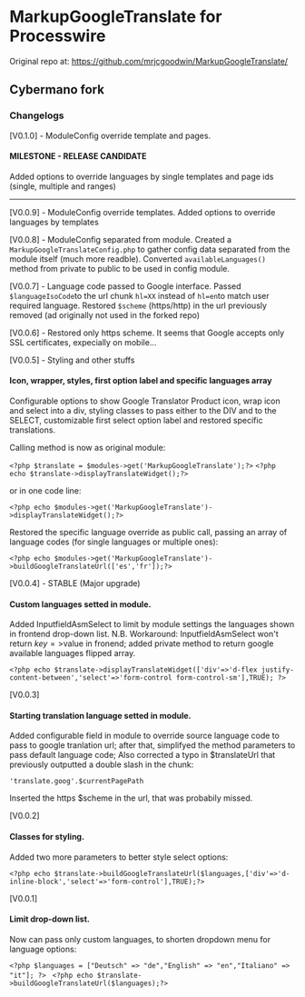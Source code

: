 # MarkupGoogleTranslate for Processwire
Original repo at: https://github.com/mrjcgoodwin/MarkupGoogleTranslate/

## Cybermano fork

### Changelogs

[V0.1.0] - ModuleConfig override template and pages.
#### MILESTONE - RELEASE CANDIDATE
Added options to override languages by single templates and page ids (single, multiple and ranges)

---

[V0.0.9] - ModuleConfig override templates.
Added options to override languages by templates

[V0.0.8] - ModuleConfig separated from module.
Created a ```MarkupGoogleTranslateConfig.php``` to gather config data separated from the module itself (much more readble).
Converted ```availableLanguages()``` method from private to public to be used in config module.

[V0.0.7] - Language code passed to Google interface.
Passed ```$languageIsoCode```to the url chunk ```hl=XX``` instead of ```hl=en```to match user required language.
Restored ```$scheme``` (https/http) in the url previously removed (ad originally not used in the forked repo)

[V0.0.6] - Restored only https scheme.
It seems that Google accepts only SSL certificates, expecially on mobile...

[V0.0.5] - Styling and other stuffs
#### Icon, wrapper, styles, first option label and specific languages array
Configurable options to show Google Translator Product icon, wrap icon and select into a div, styling classes to pass either to the DIV and to the SELECT, customizable first select option label and restored specific translations.

Calling method is now as original module:

 ```<?php $translate = $modules->get('MarkupGoogleTranslate');?>```
 ```<?php echo $translate->displayTranslateWidget();?>```

or in one code line:

 ```<?php echo $modules->get('MarkupGoogleTranslate')->displayTranslateWidget();?>```

Restored the specific language override as public call, passing an array of language codes (for single languages or multiple ones):

 ```<?php echo $modules->get('MarkupGoogleTranslate')->buildGoogleTranslateUrl(['es','fr']);?>```

[V0.0.4] - STABLE (Major upgrade)
#### Custom languages setted in module.
Added InputfieldAsmSelect to limit by module settings the languages shown in frontend drop-down list. 
N.B. Workaround: InputfieldAsmSelect won\'t return $key=>$value in fronend; added private method to return google available languages flipped array.

```<?php echo $translate->displayTranslateWidget(['div'=>'d-flex justify-content-between','select'=>'form-control form-control-sm'],TRUE); ?>```

[V0.0.3]
#### Starting translation language setted in module.
Added configurable field in module to override source language code to pass to google tranlation url; after that, simplifyed the method parameters to pass default language code;
Also corrected a typo in $translateUrl that previously outputted a double slash in the chunk:

 ```'translate.goog'.$currentPagePath ```

Inserted the https $scheme in the url, that was probabily missed.

[V0.0.2]
#### Classes for styling.
Added two more parameters to better style select options:

 ```<?php echo $translate->buildGoogleTranslateUrl($languages,['div'=>'d-inline-block','select'=>'form-control'],TRUE);?>``` 

[V0.0.1] 
#### Limit drop-down list.
Now can pass only custom languages, to shorten dropdown menu for language options:

 ```<?php $languages = ["Deutsch" => "de","English" => "en","Italiano" => "it"]; ?> ```
 ```<?php echo $translate->buildGoogleTranslateUrl($languages);?>```